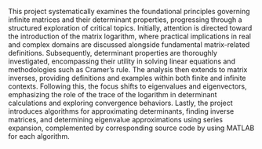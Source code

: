 This project systematically examines the foundational principles governing infinite matrices and their determinant properties, progressing through a structured exploration of critical topics. Initially, attention is directed toward the introduction of the matrix logarithm, where practical implications in real and complex domains are discussed alongside fundamental matrix-related definitions. Subsequently, determinant properties are thoroughly investigated, encompassing their utility in solving linear equations and methodologies such as Cramer’s rule. The analysis then extends to matrix inverses, providing definitions and examples within both finite and infinite contexts. Following this, the focus shifts to eigenvalues and eigenvectors, emphasizing the role of the trace of the logarithm in determinant calculations and exploring convergence behaviors. Lastly, the project introduces algorithms for approximating determinants, finding inverse matrices, and determining eigenvalue approximations using series expansion, complemented by corresponding source code by using MATLAB for each algorithm.
